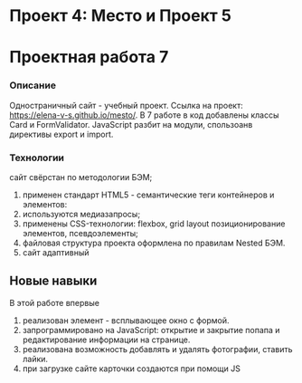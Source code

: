 # Проект 4: Место  и Проект 5 
# Проектная работа 7

### Описание

Одностраничный сайт - учебный проект. Ссылка на проект:  https://elena-v-s.github.io/mesto/.
В 7 работе в  код добавлены классы Card и FormValidator.
 JavaScript разбит на модули, спользоанв  директивы export и import.

### Технологии

сайт свёрстан по методологии БЭМ;
1. применен стандарт HTML5 - семантические теги контейнеров и элементов:
2. используются медиазапросы;
3. применены CSS-технологии: flexbox, grid layout позиционирование элементов, псевдоэлементы;
4. файловая структура проекта оформлена по правилам Nested БЭМ.
5. сайт адаптивный


## Новые навыки

В этой работе впервые 
1. реализован элемент - всплывающее окно с формой. 
2. запрограммировано на JavaScript: открытие и закрытие попапа и редактирование информации на странице. 
3. реализована возможность добавлять и удалять фотографии, ставить лайки.
4. при загрузке сайте карточки создаются при помощи JS



